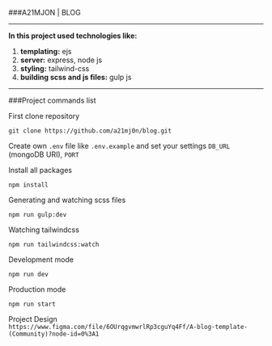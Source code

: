 ###A21MJON | BLOG
<hr>

**In this project used technologies like:** 
<ol>
  <li><b>templating:</b> ejs</li>
  <li><b>server:</b> express, node js</li>
  <li><b>styling:</b> tailwind-css</li>
  <li><b>building scss and js files:</b> gulp js</li>
</ol>

<hr>

###Project commands list

First clone repository

`git clone https://github.com/a21mj0n/blog.git`

Create own `.env` file like `.env.example` and set your settings `DB_URL` (mongoDB URI), `PORT`

Install all packages
```
npm install
```
Generating and watching scss files 
```
npm run gulp:dev
```
Watching tailwindcss
```
npm run tailwindcss:watch
```
Development mode
```
npm run dev
```
Production mode
```
npm run start
```
Project Design <br>
`https://www.figma.com/file/6OUrqgvmwrlRp3cguYq4Ff/A-blog-template-(Community)?node-id=0%3A1`


